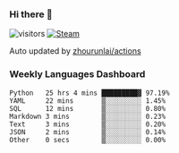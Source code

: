 ### Hi there 👋

![visitors](https://visitor-badge.glitch.me/badge?page_id=zhourunlai)
[![Steam](https://img.shields.io/badge/dynamic/json?label=Steam&query=%24.data.totalSubs&url=https%3A%2F%2Fapi.spencerwoo.com%2Fsubstats%2F%3Fsource%3DsteamGames%26queryKey%3D76561198285156854&suffix=%20Games&logo=steam&labelColor=134375&color=0b1a37&longCache=true)](http://steamcommunity.com/profiles/76561198285156854)

Auto updated by <a href="https://github.com/zhourunlai/zhourunlai/actions" target="_blank">zhourunlai/actions</a>

### Weekly Languages Dashboard

<!--PART:wakatime-->
```text
Python   25 hrs 4 mins █████████▓ 97.19%
YAML     22 mins       ▒░░░░░░░░░ 1.45%
SQL      12 mins       ▒░░░░░░░░░ 0.80%
Markdown 3 mins        ▒░░░░░░░░░ 0.23%
Text     3 mins        ▒░░░░░░░░░ 0.20%
JSON     2 mins        ▒░░░░░░░░░ 0.14%
Other    0 secs        ▒░░░░░░░░░ 0.00%
```
<!--PART:wakatime-->
